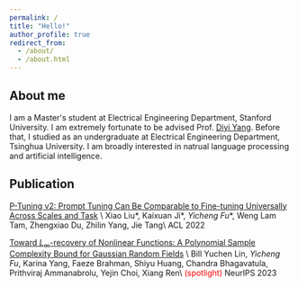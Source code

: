 ```yaml
---
permalink: /
title: "Hello!"
author_profile: true
redirect_from: 
  - /about/
  - /about.html
---
```


About me
------
I am a Master's student at Electrical Engineering Department, Stanford University.
I am extremely fortunate to be advised Prof. [Diyi Yang](https://cs.stanford.edu/~diyiy/). 
Before that, I studied as an undergraduate at Electrical Engineering Department, Tsinghua University. 
I am broadly interested in natrual language processing and artificial intelligence.

Publication
------
[P-Tuning v2: Prompt Tuning Can Be Comparable to Fine-tuning Universally Across Scales and Task](https://arxiv.org/pdf/2110.07602.pdf) \\
Xiao Liu\*, Kaixuan Ji\*, *Yicheng Fu*\*, Weng Lam Tam, Zhengxiao Du, Zhilin Yang, Jie Tang\\
ACL 2022

[Toward $L_\infty$-recovery of Nonlinear Functions: A Polynomial Sample Complexity Bound for Gaussian Random Fields](https://arxiv.org/abs/2305.00322) \\
Bill Yuchen Lin, *Yicheng Fu*, Karina Yang, Faeze Brahman, Shiyu Huang, Chandra Bhagavatula, Prithviraj Ammanabrolu, Yejin Choi, Xiang Ren\\
<span style="color:red">(spotlight)</span> NeurIPS 2023